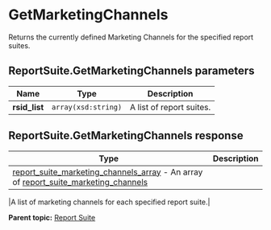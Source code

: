 # GetMarketingChannels

Returns the currently defined Marketing Channels for the specified report suites.

## ReportSuite.GetMarketingChannels parameters

|Name|Type|Description|
|----|----|-----------|
| **rsid\_list** | `array(xsd:string)` |A list of report suites.|

## ReportSuite.GetMarketingChannels response

|Type|Description|
|----|-----------|
| [report\_suite\_marketing\_channels\_array](../../data_types/r_report_suite_marketing_channels_array.md#) - An array of [report\_suite\_marketing\_channels](../../data_types/r_report_suite_marketing_channels.md#)

 |A list of marketing channels for each specified report suite.|

**Parent topic:** [Report Suite](../../methods/report_suite/r_methods_reportsuite.md)

